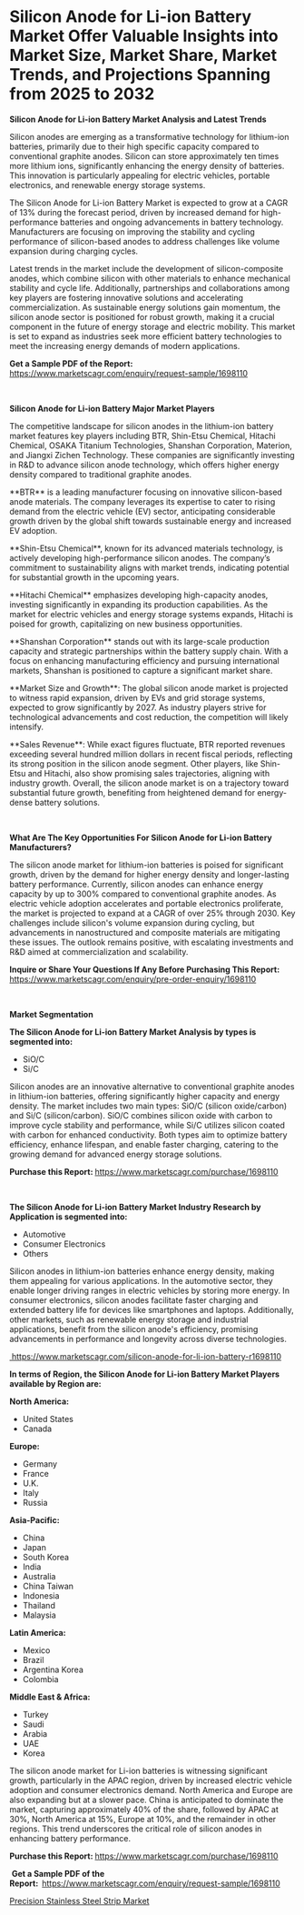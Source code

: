 <p><h1>Silicon Anode for Li-ion Battery Market Offer Valuable Insights into Market Size, Market Share, Market Trends, and Projections Spanning from 2025 to 2032</h1></p><p><strong>Silicon Anode for Li-ion Battery Market Analysis and Latest Trends</strong></p>
<p><p>Silicon anodes are emerging as a transformative technology for lithium-ion batteries, primarily due to their high specific capacity compared to conventional graphite anodes. Silicon can store approximately ten times more lithium ions, significantly enhancing the energy density of batteries. This innovation is particularly appealing for electric vehicles, portable electronics, and renewable energy storage systems.</p><p>The Silicon Anode for Li-ion Battery Market is expected to grow at a CAGR of 13% during the forecast period, driven by increased demand for high-performance batteries and ongoing advancements in battery technology. Manufacturers are focusing on improving the stability and cycling performance of silicon-based anodes to address challenges like volume expansion during charging cycles.</p><p>Latest trends in the market include the development of silicon-composite anodes, which combine silicon with other materials to enhance mechanical stability and cycle life. Additionally, partnerships and collaborations among key players are fostering innovative solutions and accelerating commercialization. As sustainable energy solutions gain momentum, the silicon anode sector is positioned for robust growth, making it a crucial component in the future of energy storage and electric mobility. This market is set to expand as industries seek more efficient battery technologies to meet the increasing energy demands of modern applications.</p></p>
<p><strong>Get a Sample PDF of the Report:&nbsp;</strong> <a href="https://www.marketscagr.com/enquiry/request-sample/1698110?utm_campaign=3099&utm_medium=2&utm_source=Github&utm_content=ia&utm_term=24032025&utm_id=silicon-anode-for-li-ion-battery">https://www.marketscagr.com/enquiry/request-sample/1698110</a></p>
<p>&nbsp;</p>
<p><strong>Silicon Anode for Li-ion Battery Major Market Players</strong></p>
<p><p>The competitive landscape for silicon anodes in the lithium-ion battery market features key players including BTR, Shin-Etsu Chemical, Hitachi Chemical, OSAKA Titanium Technologies, Shanshan Corporation, Materion, and Jiangxi Zichen Technology. These companies are significantly investing in R&D to advance silicon anode technology, which offers higher energy density compared to traditional graphite anodes.</p><p>**BTR** is a leading manufacturer focusing on innovative silicon-based anode materials. The company leverages its expertise to cater to rising demand from the electric vehicle (EV) sector, anticipating considerable growth driven by the global shift towards sustainable energy and increased EV adoption.</p><p>**Shin-Etsu Chemical**, known for its advanced materials technology, is actively developing high-performance silicon anodes. The company’s commitment to sustainability aligns with market trends, indicating potential for substantial growth in the upcoming years. </p><p>**Hitachi Chemical** emphasizes developing high-capacity anodes, investing significantly in expanding its production capabilities. As the market for electric vehicles and energy storage systems expands, Hitachi is poised for growth, capitalizing on new business opportunities.</p><p>**Shanshan Corporation** stands out with its large-scale production capacity and strategic partnerships within the battery supply chain. With a focus on enhancing manufacturing efficiency and pursuing international markets, Shanshan is positioned to capture a significant market share.</p><p>**Market Size and Growth**: The global silicon anode market is projected to witness rapid expansion, driven by EVs and grid storage systems, expected to grow significantly by 2027. As industry players strive for technological advancements and cost reduction, the competition will likely intensify.</p><p>**Sales Revenue**: While exact figures fluctuate, BTR reported revenues exceeding several hundred million dollars in recent fiscal periods, reflecting its strong position in the silicon anode segment. Other players, like Shin-Etsu and Hitachi, also show promising sales trajectories, aligning with industry growth. Overall, the silicon anode market is on a trajectory toward substantial future growth, benefiting from heightened demand for energy-dense battery solutions.</p></p>
<p>&nbsp;</p>
<p><strong>What Are The Key Opportunities For Silicon Anode for Li-ion Battery Manufacturers?</strong></p>
<p><p>The silicon anode market for lithium-ion batteries is poised for significant growth, driven by the demand for higher energy density and longer-lasting battery performance. Currently, silicon anodes can enhance energy capacity by up to 300% compared to conventional graphite anodes. As electric vehicle adoption accelerates and portable electronics proliferate, the market is projected to expand at a CAGR of over 25% through 2030. Key challenges include silicon's volume expansion during cycling, but advancements in nanostructured and composite materials are mitigating these issues. The outlook remains positive, with escalating investments and R&D aimed at commercialization and scalability.</p></p>
<p><strong>Inquire or Share Your Questions If Any Before Purchasing This Report:</strong> <a href="https://www.marketscagr.com/enquiry/pre-order-enquiry/1698110?utm_campaign=3099&utm_medium=2&utm_source=Github&utm_content=ia&utm_term=24032025&utm_id=silicon-anode-for-li-ion-battery">https://www.marketscagr.com/enquiry/pre-order-enquiry/1698110</a></p>
<p>&nbsp;</p>
<p><strong>Market Segmentation</strong></p>
<p><strong>The Silicon Anode for Li-ion Battery Market Analysis by types is segmented into:</strong></p>
<p><ul><li>SiO/C</li><li>Si/C</li></ul></p>
<p><p>Silicon anodes are an innovative alternative to conventional graphite anodes in lithium-ion batteries, offering significantly higher capacity and energy density. The market includes two main types: SiO/C (silicon oxide/carbon) and Si/C (silicon/carbon). SiO/C combines silicon oxide with carbon to improve cycle stability and performance, while Si/C utilizes silicon coated with carbon for enhanced conductivity. Both types aim to optimize battery efficiency, enhance lifespan, and enable faster charging, catering to the growing demand for advanced energy storage solutions.</p></p>
<p><strong>Purchase this Report:&nbsp;</strong><a href="https://www.marketscagr.com/purchase/1698110?utm_campaign=3099&utm_medium=2&utm_source=Github&utm_content=ia&utm_term=24032025&utm_id=silicon-anode-for-li-ion-battery">https://www.marketscagr.com/purchase/1698110</a></p>
<p>&nbsp;</p>
<p><strong>The Silicon Anode for Li-ion Battery Market Industry Research by Application is segmented into:</strong></p>
<p><ul><li>Automotive</li><li>Consumer Electronics</li><li>Others</li></ul></p>
<p><p>Silicon anodes in lithium-ion batteries enhance energy density, making them appealing for various applications. In the automotive sector, they enable longer driving ranges in electric vehicles by storing more energy. In consumer electronics, silicon anodes facilitate faster charging and extended battery life for devices like smartphones and laptops. Additionally, other markets, such as renewable energy storage and industrial applications, benefit from the silicon anode's efficiency, promising advancements in performance and longevity across diverse technologies.</p></p>
<p><a href="https://www.marketscagr.com/silicon-anode-for-li-ion-battery-r1698110?utm_campaign=3099&utm_medium=2&utm_source=Github&utm_content=ia&utm_term=24032025&utm_id=silicon-anode-for-li-ion-battery">&nbsp;https://www.marketscagr.com/silicon-anode-for-li-ion-battery-r1698110</a></p>
<p><strong>In terms of Region, the Silicon Anode for Li-ion Battery Market Players available by Region are:</strong></p>
<p>
    <p> <strong> North America: </strong>
        <ul>
            <li>United States</li>
            <li>Canada</li>
        </ul>
        </p> 
    <p> <strong> Europe: </strong>
        <ul>
            <li>Germany</li>
            <li>France</li>
            <li>U.K.</li>
            <li>Italy</li>
            <li>Russia</li>
        </ul>
        </p> 
    <p> <strong> Asia-Pacific: </strong>
        <ul>
            <li>China</li>
            <li>Japan</li>
            <li>South Korea</li>
            <li>India</li>
            <li>Australia</li>
            <li>China Taiwan</li>
            <li>Indonesia</li>
            <li>Thailand</li>
            <li>Malaysia</li>
        </ul>
        </p> 
    <p> <strong> Latin America: </strong>
        <ul>
            <li>Mexico</li>
            <li>Brazil</li>
            <li>Argentina Korea</li>
            <li>Colombia</li>
        </ul>
        </p> 
    <p> <strong> Middle East & Africa: </strong>
        <ul>
            <li>Turkey</li>
            <li>Saudi</li>
            <li>Arabia</li>
            <li>UAE</li>
            <li>Korea</li>
        </ul>
    </p>
    </p>
<p><p>The silicon anode market for Li-ion batteries is witnessing significant growth, particularly in the APAC region, driven by increased electric vehicle adoption and consumer electronics demand. North America and Europe are also expanding but at a slower pace. China is anticipated to dominate the market, capturing approximately 40% of the share, followed by APAC at 30%, North America at 15%, Europe at 10%, and the remainder in other regions. This trend underscores the critical role of silicon anodes in enhancing battery performance.</p></p>
<p><strong>Purchase this Report: </strong><a href="https://www.marketscagr.com/purchase/1698110?utm_campaign=3099&utm_medium=2&utm_source=Github&utm_content=ia&utm_term=24032025&utm_id=silicon-anode-for-li-ion-battery">https://www.marketscagr.com/purchase/1698110</a></p>
<p>&nbsp;<strong>Get a Sample PDF of the Report:&nbsp;&nbsp;</strong><a href="https://www.marketscagr.com/enquiry/request-sample/1698110?utm_campaign=3099&utm_medium=2&utm_source=Github&utm_content=ia&utm_term=24032025&utm_id=silicon-anode-for-li-ion-battery">https://www.marketscagr.com/enquiry/request-sample/1698110</a></p>
<p><strong></strong></p>
<p><p><a href="https://github.com/supicweg/Market-Research-Report-List-1/blob/main/precision-stainless-steel-strip-market.md?utm_campaign=3099&utm_medium=2&utm_source=Github&utm_content=ia&utm_term=24032025&utm_id=silicon-anode-for-li-ion-battery">Precision Stainless Steel Strip Market</a></p></p>
